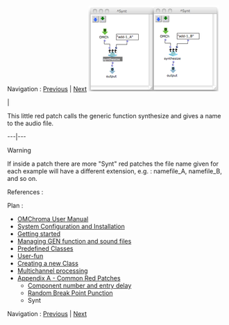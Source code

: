 
Navigation : [Previous](Random_BPF "page précédente\(Random
Break Point Punction\)") | [Next](OMChroma_1 "page
suivante\(Plan\)")
[![](../res/synt_1.png)](../res/synt.png "Cliquez pour agrandir")

|

This little red patch calls the generic function synthesize and gives a name
to the audio file.  
  
---|---  
  
Warning

If inside a patch there are more "Synt" red patches the file name given for
each example will have a different extension, e.g. : namefile_A, namefile_B,
and so on.

References :

Plan :

  * [OMChroma User Manual](OMChroma)
  * [System Configuration and Installation](Installation)
  * [Getting started](Getting_Started)
  * [Managing GEN function and sound files](Managing_GEN_function_and_sound_files)
  * [Predefined Classes](Predefined_classes)
  * [User-fun](User-fun)
  * [Creating a new Class](Creating_a_new_Class)
  * [Multichannel processing](06-Multichannel_processing)
  * [Appendix A - Common Red Patches](A-Appendix-A_Common_red_patches)
    * [Component number and entry delay](Component_number_and_entry_delay)
    * [Random Break Point Punction](Random_BPF)
    * Synt

Navigation : [Previous](Random_BPF "page précédente\(Random
Break Point Punction\)") | [Next](OMChroma_1 "page
suivante\(Plan\)")
